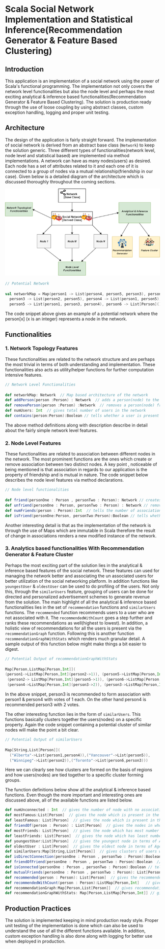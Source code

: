 # Scala Social Network Implementation and Statistical Inference(Recommendation Generator & Feature Based Clustering)

## Introduction

This application is an implementation of a social network using the power of Scala's functional programming. The implementation not only covers the network level functionalities but also the node level and perhaps the most exciting analytical & inference based functionalities(Recommendation Generator & Feature Based Clustering). The solution is production ready through the use of loose coupling by using abstract classes, custom exception handling, logging and proper unit testing. 

## Architecture
 
 The design of the application is fairly straight forward. The implementation of social network is derived from an abstract base class (`Network`) to keep the solution generic. Three different types of functionalities(network level, node level and statistical based) are implemented via method implementations. A network can have as many nodes(users) as desired. Each node has a set of attributes related to it and each one of it is connected to a group of nodes via a mutual relationship(friendship in our case).
Given below is a detailed diagram of the architecture which is discussed thoroughly throughout the coming sections.

<div style="text-align:center"><img src="assets/ScalaSocialNetwork.png" /></div>

```scala
// Potential Network

val networkMap = Map(person1 -> List(person4, person5, person3), person2 -> List(person3),  
  person3 -> List(person2, person5), person4 -> List(person1, person5),  
  person5 -> List(person1, person3, person4), person6 -> List[Person]())
```
The code snippet above gives an example of a potential network where the person[x] (x is an integer) represents a node in the network.

## Functionalities

### 1. Network Topology Features

These functionalities are related to the network structure and are perhaps the most trivial in terms of both understanding and implementation. These functionalities also acts as utility/helper functions for further computation intensive features.
```scala
// Network Level Functionalities 

def networkMap: Network  // Map based architecture of the network
def addPerson(person :Person) : Network  // adds a person(node) to the network
def removePerson(person :Person) :Network  // removes a person(node) from the network
def numUsers: Int  // gives total number of users in the network
def contains(person:Person):Boolean // tells whether a user is present in the network or not
```
The above method definitions along with description describe in detail about the fairly simple network level features.

### 2. Node Level Features

These functionalities are related to association between different nodes in the network. The most prominent functions are the ones which create or remove association between two distinct nodes. A key point , noticeable of being mentioned is that association in regards to our application is the property of friendship and is mutual in nature. The code snippet below describes the node level features via method declarations.
```scala
// Node level functionalities  

def friend(personOne : Person , personTwo : Person): Network // creates an association of friendship between two nodes
def unfriend(personOne : Person, personTwo : Person) : Network // removes an association of friendship between two nodes 
def numFriends(person : Person):Int  // tells the number of associations a node has
def isFriend(personOne:Person, personTwo:Person):Boolean // tells whether there is an association between two nodes

```
Another interesting detail is that as the implementation of the network is through the use of Maps which are immutable in Scala therefore the result of change in associations renders a new modified instance of the network.

### 3. Analytics based functionalities With Recommendation Generator & Feature Cluster

Perhaps the most exciting part of the solution lies in the analytical & inference based features of the social network. These features can used for managing the network better and associating the un associated users for better utilization of the social networking platform. In addition functions like `youngestUser` & `oldestUser` can be used to do profiling of the users. Not only this, through the `similarUsers` feature, grouping of users can be done for directed and personalized advertisement schemes to generate revenue from the solution. The main highlight of all the analytical & inference based functionalities lies in the set of `recommendation` functions and `similarUsers` functions. The `recommended` function recommends users to a user who are not associated with it. The `recommendedWithCount` goes a step further and ranks these recommendations as well(highest to lowest). In addition, a holistic view of recommendations for all the users is present via the `recommendationGraph` function. Following this is another function `recommendationGraphWithStats` which renders much granular detail. A sample output of this function below might make things a bit easier to digest.
```scala
// Potential Output of recommendationGraphWithStats

Map[Person,ListMap[Person,Int]](  
(person1->ListMap[Person,Int](person2->1)), (person5->ListMap[Person,Int](person2->1)),  
 (person2-> ListMap[Person,Int](person5->1)), (person6->ListMap[Person,Int]()),  
 (person4->ListMap[Person,Int](person3->2)), (person3->ListMap[Person,Int]((person1->1),(person4->1))))
```
In the above snippet, person3 is recommended to form association with person1 & person4 with votes of 1 each. On the other hand person4 is recommended person3 with 2 votes.

The other interesting function lies in the form of `similarUsers`. This functions basically clusters together the users(nodes) on a specific property. Again the code snippet containing a potential cluster of similar nodes will make the point a bit clear.

````scala
// Potential Output of similarUsers

Map[String,List[Person]](  
  ("Alberta"->List(person1,person4)),("Vancouver"->List(person5)),  
  ("Winnipeg"->List(person2)),("Toronto"->List(person6,person3)))
````

Here we can clearly see how clusters are formed on the basis of regions and how users(nodes) are tied together to a specific cluster forming groups.

The function definitions below show all the analytical & inference based functions. Even though the more important and interesting ones are discussed above, all of the available functions are listed below.

````scala
def numUnconnected : Int  // gives the number of node with no association(friends)
def mostFamous:List[Person]  // gives the node which is present in the association(friend) list of most nodes
def leastFamous: List[Person]  // gives the node which is present in the association(friend) list of least nodes
def friendOf(person : Person) : List[Person]  // gives the nodes in whose association(friend) list the given node lies 
def mostFriends: List[Person]  // gives the node which has most number of associations(friends)
def leastFriends: List[Person]  // gives the node which has least number of associations(friends)
def youngestUser:List[Person]  // gives the youngest node in terms of Age
def oldestUser : List[Person]  // gives the oldest node in terms of Age
def similarUsers:Map[String,List[Person]]  // gives clusters of users with respect to a property
def isDirectConnection(personOne : Person , personTwo : Person):Boolean  // tells whether there is a direct connection between two nodes
def friendOfFriend(personOne : Person , personTwo : Person):Boolean  // tells whether the user is associated with another user through the association(friend) of it's associated nodes(friends)
def isConnected(personOne : Person , personTwo : Person):Boolean // tells whether two nodes are connected direclty or indirectly
def mutualFriends(personOne : Person , personTwo : Person): List[Person]  // tells mutual association(friends) between two nodes
def recommended(person : Person): List[Person]  // gives the recommended nodes for association to a given node
def recommendedWithCount(person : Person):ListMap[Person,Int]   // gives the recommended nodes for association to a given node with votes
def recommendationGraph:Map[Person,List[Person]]  // gives recommendation for all the nodes in the network
def recommendationGraphWithStats: Map[Person,ListMap[Person,Int]] // gives recommendation for all the nodes in the network with votes
````
## Production Practices

The solution is implemented keeping in mind production ready style. Proper unit testing of the implementation is done which can also be used to understand the use of all the different functions available. In addition, custom exception handling is also done along with logging for better use when deployed in production. 
